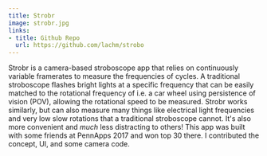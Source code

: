 ```yaml
---
title: Strobr
image: strobr.jpg
links: 
- title: Github Repo
  url: https://github.com/lachm/strobo
---
```


Strobr is a camera-based stroboscope app that relies on continuously variable framerates to measure the frequencies of cycles. A traditional stroboscope flashes bright lights at a specific frequency that can be easily matched to the rotational frequency of i.e. a car wheel using persistence of vision (POV), allowing the rotational speed to be measured. Strobr works similarly, but can also measure many things like electrical light frequencies and very low slow rotations that a traditional stroboscope cannot. It's also more convenient and *much* less distracting to others! This app was built with some friends at PennApps 2017 and won top 30 there. I contributed the concept, UI, and some camera code.
